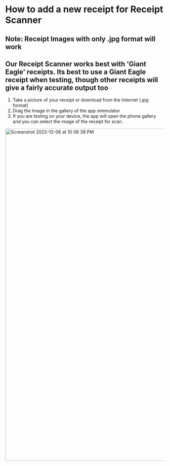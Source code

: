 # How to add a new receipt for Receipt Scanner 
## Note: Receipt Images with only .jpg format will work
## Our Receipt Scanner works best with 'Giant Eagle' receipts. Its best to use a Giant Eagle receipt when testing, though other receipts will give a fairly accurate output too

1. Take a picture of your receipt or download from the Internet (.jpg format) 
2. Drag the Image in the gallery of the app simmulator 
3. If you are testing on your device, the app will open the phone gallery and you can select the image of the receipt for scan. 
<img width="1047" alt="Screenshot 2022-12-06 at 10 06 38 PM" src="https://user-images.githubusercontent.com/54990502/206078553-2fc57d8e-34b1-41bf-8679-9908287baa2a.png">
